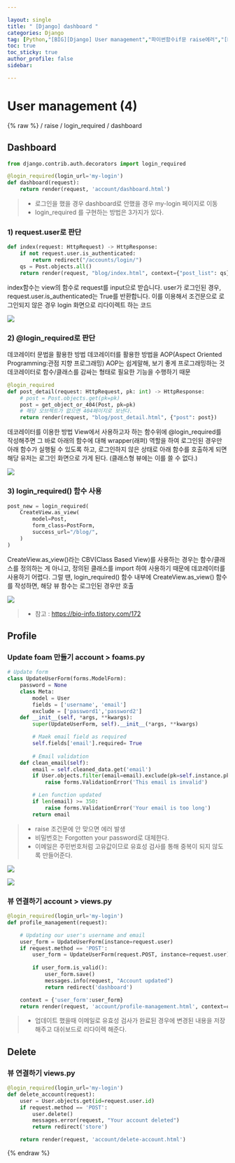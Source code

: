 ```yaml
---

layout: single
title: " [Django] dashboard "
categories: Django
tag: [Python,"[BIG][Django] User management","파이썬함수if문 raise에러","[Django] dashboard, login_required"]
toc: true
toc_sticky: true
author_profile: false
sidebar:

---
```

# User management (4)
{% raw %}
/ raise / login_required / dashboard


## Dashboard

```python
from django.contrib.auth.decorators import login_required

@login_required(login_url='my-login')
def dashboard(request):
    return render(request, 'account/dashboard.html')
```

>- 로그인을 했을 경우 dashboard로 안했을 경우 my-login 페이지로 이동
>- login_required 를 구현하는 방법은 3가지가 있다.


###  **1) request.user로 판단**

```python
def index(request: HttpRequest) -> HttpResponse:    
	if not request.user.is_authenticated:        
		return redirect("/accounts/login/")    
	qs = Post.objects.all()    
	return render(request, "blog/index.html", context={"post_list": qs})
```

index함수는 view의 함수로 request를 input으로 받습니다. user가 로그인된 경우, request.user.is_authenticated는 True를 반환합니다. 이를 이용해서 조건문으로 로그인되지 않은 경우 login 화면으로 리다이렉트 하는 코드

![](https://blog.kakaocdn.net/dn/QrSLy/btrI2dQXEzi/IdyDvs4uie1tqiTEeVeyWk/img.png)

### **2) @login_required로 판단**

데코레이터 문법을 활용한 방법
데코레이터를 활용한 방법을 AOP(Aspect Oriented Programming:관점 지향 프로그래밍)
AOP는 쉽게말해, 보기 좋게 프로그래밍하는 것
데코레이터로 함수/클래스를 감싸는 형태로 필요한 기능을 수행하기 때문

```python
@login_required
def post_detail(request: HttpRequest, pk: int) -> HttpResponse:    
	# post = Post.objects.get(pk=pk)    
	post = get_object_or_404(Post, pk=pk)  
	# 해당 오브젝트가 없으면 404페이지로 보낸다.    
	return render(request, "blog/post_detail.html", {"post": post})
```

데코레이터를 이용한 방법 
View에서 사용하고자 하는 함수위에 @login_required를 작성해주면 그 바로 아래의 함수에 대해 wrapper(래퍼) 역할을 하여 로그인된 경우만 아래 함수가 실행될 수 있도록 하고, 로그인하지 않은 상태로 아래 함수를 호출하게 되면 해당 유저는 로그인 화면으로 가게 된다. 
(클래스형 뷰에는 이를 쓸 수 없다.)

![](https://blog.kakaocdn.net/dn/ctETaZ/btrI2c5Baqj/HZCNjMoKyC6ERHMtkJBXr1/img.png)

### **3) login_required() 함수 사용**

```python
post_new = login_required(
	CreateView.as_view(        
		model=Post,       
		form_class=PostForm,        
		success_url="/blog/",
	)
)
```

CreateView.as_view()라는 CBV(Class Based View)를 사용하는 경우는 함수/클래스를 정의하는 게 아니고, 정의된 클래스를 import 하여 사용하기 때문에 데코레이터를 사용하기 어렵다.
그럴 땐, login_required() 함수 내부에 CreateView.as_view() 함수를 작성하면, 해당 뷰 함수는 로그인된 경우만 호출

![](https://blog.kakaocdn.net/dn/bTcUTf/btrI3zdYvzo/NfhvvkLgCAIHKxnZ3W5e9k/img.png)
>- 참고 : https://bio-info.tistory.com/172

## Profile

### Update foam 만들기 account > foams.py
```python
# Update form
class UpdateUserForm(forms.ModelForm):
    password = None
    class Meta:
        model = User
        fields = ['username', 'email']
        exclude = ['password1','password2']
    def __init__(self, *args, **kwargs):
        super(UpdateUserForm, self).__init__(*args, **kwargs)

        # Maek email field as required
        self.fields['email'].required= True
        
        # Email validation
    def clean_email(self):
        email = self.cleaned_data.get('email')
        if User.objects.filter(email=email).exclude(pk=self.instance.pk).exists():
            raise forms.ValidationError('This email is invalid')

        # Len function updated
        if len(email) >= 350:
            raise forms.ValidationError('Your email is too long')
        return email
```
>- raise 조건문에 안 맞으면 에러 발생
>- 비밀번호는 Forgotten your password로 대체한다.
>- 이메일은 주민번호처럼 고유값이므로 유효성 검사를 통해 중복이 되지 않도록 만들어준다.

![](https://i.imgur.com/t053VYl.png)


![](https://i.imgur.com/zmormQJ.png)


### 뷰 연결하기 account > views.py
```python
@login_required(login_url='my-login')
def profile_management(request):

    # Updating our user's username and email
    user_form = UpdateUserForm(instance=request.user)
    if request.method == 'POST':
        user_form = UpdateUserForm(request.POST, instance=request.user)
        
        if user_form.is_valid():
            user_form.save()
            messages.info(request, "Account updated")
            return redirect('dashboard')

    context = {'user_form':user_form}
    return render(request, 'account/profile-management.html', context=context)
```
>- 업데이트 했을때 이메일로 유효성 검사가 완료된 경우에 변경된 내용을 저장해주고 대쉬보드로 리다이렉 해준다.


## Delete

### 뷰 연결하기 views.py

```python
@login_required(login_url='my-login')
def delete_account(request):
    user = User.objects.get(id=request.user.id)
    if request.method == 'POST':
        user.delete()
        messages.error(request, "Your account deleted")
        return redirect('store')

    return render(request, 'account/delete-account.html')
```






{% endraw %}
